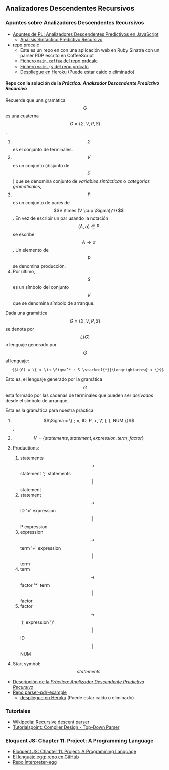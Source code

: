 ## Analizadores Descendentes Recursivos 

### Apuntes sobre Analizadores Descendentes Recursivos 

* [Apuntes de PL: Analizadores Descendentes Predictivos en JavaScript](http://crguezl.github.io/pl-html/node20.html)
  - [Análisis Sintáctico Predictivo Recursivo](http://crguezl.github.io/pl-html/node22.html)
* [repo prdcalc](https://github.com/crguezl/prdcalc)
  - Este es un repo en con una aplicación web en Ruby Sinatra con un parser RDP escrito en CoffeeScript
  - [Fichero `main.coffee` del repo prdcalc](https://github.com/crguezl/prdcalc/blob/master/views/main.coffee)
  - [Fichero `main.js` del repo prdcalc](https://github.com/crguezl/prdcalc/blob/master/views/main.js)
  - [Despliegue en Heroku](https://predictiveparser.herokuapp.com/) (Puede estar caído o eliminado)

#### Repo con la solución de la *Práctica: Analizador Descendente Predictivo Recursivo*

Recuerde que una gramática $$G$$ es una cuaterna $$G =(\Sigma,V,P,S)$$.

1.  $$\Sigma$$ es el conjunto de terminales.
2.  $$V$$ es un conjunto (disjunto de $$\Sigma$$) que se denomina
    conjunto de *variables sintácticas* o *categorías gramáticales*,
3.  $$P$$ es un conjunto de pares de $$V \times (V \cup \Sigma)\^\*$$. En vez de escribir un par usando la notación $$(A, \alpha) \in P$$ se escribe $$A \rightarrow \alpha$$. Un elemento de $$P$$ se denomina producción.
4.  Por último, $$S$$ es un símbolo del conjunto $$V$$ que se denomina
    símbolo de arranque.

Dada una gramática $$G=(\Sigma,V,P,S)$$ se denota por $$L(G)$$ o lenguaje
generado por $$G$$ al lenguaje: 

       $$L(G) = \{ x \in \Sigma^* : S \stackrel{*}{\Longrightarrow} x \}$$

Esto es, el lenguaje generado por la gramática $$G$$ esta
formado por las cadenas de terminales que pueden ser <i>derivados</i> 
desde el símbolo de arranque.

Esta es la gramática para nuestra práctica:

1.  $$\Sigma = \{ ; =, ID, P, +, \*, (, ), NUM \}$$,
2.  $$V = \{ statements, statement, expression, term, factor \}$$
3.  Productions:
    1.  statements $$ \rightarrow$$ statement ';' statements $$\vert$$
        statement
    2.  statement $$ \rightarrow$$ ID '=' expression $$\vert$$ P
        expression
    3.  expression $$ \rightarrow$$ term '+' expression $$\vert$$ term
    4.  term $$ \rightarrow$$ factor '\*' term $$\vert$$ factor
    5.  factor $$ \rightarrow$$ '(' expression ')' $$\vert$$ ID $$
        \vert$$ NUM

4.  Start symbol: $$statements$$

* [Descripción de la *Práctica: Analizador Descendente Predictivo Recursivo*](http://crguezl.github.io/pl-html/node26.html)
* [Repo parser-pdr-example](https://github.com/ULL-ESIT-PL-1617/parser-pdr-example)
  - [despliegue en Heroku](https://pdr-example.herokuapp.com/) (Puede estar caído o eliminado)

### Tutoriales

* [Wikipedia: Recursive descent parser](https://en.wikipedia.org/wiki/Recursive_descent_parser)
* [Tutorialspoint: Compiler Design - Top-Down Parser](https://www.tutorialspoint.com/compiler_design/compiler_design_top_down_parser.htm)

### Eloquent JS: Chapter 11. Project: A Programming Language

* [Eloquent JS: Chapter 11. Project: A Programming Language](http://eloquentjavascript.net/11_language.html)
* [El lenguaje egg: repo en GitHub](https://github.com/ULL-ESIT-PL-1617/egg)
* [Repo interpreter-egg](https://github.com/ULL-ESIT-PL-1617/interpreter-egg)
